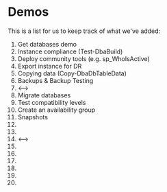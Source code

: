 # Demos

This is a list for us to keep track of what we've added:

01. Get databases demo
02. Instance compliance (Test-DbaBuild)
03. Deploy community tools (e.g. sp_WhoIsActive)
04. Export instance for DR
05. Copying data (Copy-DbaDbTableData)
06. Backups & Backup Testing
07. <-->
08. Migrate databases
09. Test compatibility levels
10. Create an availability group
11. Snapshots
12.  
13. 
14. <-->
15. 
16. 
17. 
18. 
19. 
20. 
